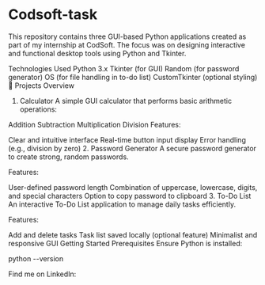 # Codsoft-task
This repository contains three GUI-based Python applications created as part of my internship at CodSoft. The focus was on designing interactive and functional desktop tools using Python and Tkinter.

Technologies Used
Python 3.x
Tkinter (for GUI)
Random (for password generator)
OS (for file handling in to-do list)
CustomTkinter (optional styling)
📱 Projects Overview
1. Calculator
A simple GUI calculator that performs basic arithmetic operations:

Addition
Subtraction
Multiplication
Division
Features:

Clear and intuitive interface
Real-time button input display
Error handling (e.g., division by zero)
2. Password Generator
A secure password generator to create strong, random passwords.

Features:

User-defined password length
Combination of uppercase, lowercase, digits, and special characters
Option to copy password to clipboard
3. To-Do List
An interactive To-Do List application to manage daily tasks efficiently.

Features:

Add and delete tasks
Task list saved locally (optional feature)
Minimalist and responsive GUI
Getting Started
Prerequisites
Ensure Python is installed:

python --version

Find me on LinkedIn:

